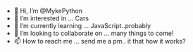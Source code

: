 - 👋 Hi, I’m @MykePython
- 👀 I’m interested in ... Cars
- 🌱 I’m currently learning ... JavaScript..probably
- 💞️ I’m looking to collaborate on ... many things to come!
- 📫 How to reach me ... send me a pm.. it that how it works?

<!---
MykePython/MykePython is a ✨ special ✨ repository because its `README.md` (this file) appears on your GitHub profile.
You can click the Preview link to take a look at your changes.
--->
